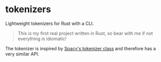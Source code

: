 # tokenizers

Lightweight tokenizers for Rust with a CLI.

> This is my first real project written in Rust, so bear with me if not everything is idiomatic!

The tokenizer is inspired by [Spacy's tokenizer class](https://spacy.io/api/tokenizer) and therefore has a very similar API.
